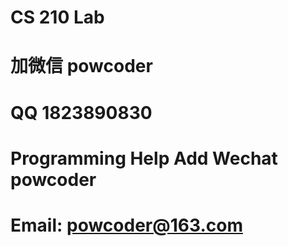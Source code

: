 # CS 210 Lab
# 加微信 powcoder

# QQ 1823890830

# Programming Help Add Wechat powcoder

# Email: powcoder@163.com

